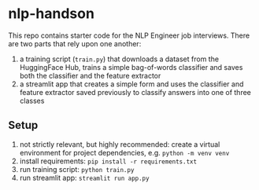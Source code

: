 # nlp-handson

This repo contains starter code for the NLP Engineer job interviews. There are two parts that rely upon one another:

1. a training script (`train.py`) that downloads a dataset from the HuggingFace Hub, trains a simple bag-of-words classifier and saves both the classifier and the feature extractor
2. a streamlit app that creates a simple form and uses the classifier and feature extractor saved previously to classify answers into one of three classes

## Setup

1. not strictly relevant, but highly recommended: create a virtual environment for project dependencies, e.g. `python -m venv venv`
2. install requirements: `pip install -r requirements.txt`
3. run training script: `python train.py`
4. run streamlit app: `streamlit run app.py`
